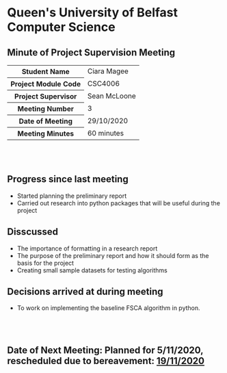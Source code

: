 # Queen's University of Belfast <br> Computer Science

## Minute of Project Supervision Meeting

<table>
  <tr>
    <th>Student Name</th>
    <td>Ciara Magee</td>
  </tr>
  <tr>
    <th>Project Module Code</th>
    <td>CSC4006</td>
  </tr>
  <tr>
    <th>Project Supervisor</th>
    <td>Sean McLoone</td>
  </tr>
  <tr>
    <th>Meeting Number</th>
    <td>3</td>
  </tr>
  <tr>
    <th>Date of Meeting</th>
    <td>29/10/2020</td>
  </tr>
    <tr>
    <th>Meeting Minutes</th>
    <td>60 minutes</td>
  </tr>
</table>

<br><br>

## Progress since last meeting
- Started planning the preliminary report
- Carried out research into python packages that will be useful during the project

## Disscussed
- The importance of formatting in a research report
- The purpose of the preliminary report and how it should form as the basis for the project
- Creating small sample datasets for testing algorithms


## Decisions arrived at during meeting
- To work on implementing the baseline FSCA algorithm in python.



<br><br>
## Date of Next Meeting: Planned for 5/11/2020, rescheduled due to bereavement: [19/11/2020](/Meeting_04.md)
